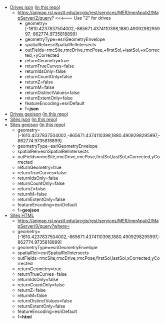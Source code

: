 - [Drives json](https://anmap.rsl.wustl.edu/arcgis/rest/services/MER/merApub2/MapServer/2/query?where=&text=&objectIds=&time=&geometry=%5B-1610.4237837504002%2C-865671.4374110398%2C1880.4909298295997%2C-862774.9735818899%5D&geometryType=esriGeometryEnvelope&inSR=&spatialRel=esriSpatialRelIntersects&relationParam=&outFields=rmcSite%2CrmcDrive%2CrmcPose%2C+firstSol%2C+lastSol%2C+xCorrected%2C+yCorrected&returnGeometry=true&returnTrueCurves=false&maxAllowableOffset=&geometryPrecision=&outSR=&having=&returnIdsOnly=false&returnCountOnly=false&orderByFields=&groupByFieldsForStatistics=&outStatistics=&returnZ=false&returnM=false&gdbVersion=&historicMoment=&returnDistinctValues=false&resultOffset=&resultRecordCount=&queryByDistance=&returnExtentOnly=false&datumTransformation=&parameterValues=&rangeValues=&quantizationParameters=&featureEncoding=esriDefault&f=json)  ([in this repo](https://github.com/jumpjack/VST-converter/blob/main/rover_location/drives.json))
   - https://anmap.rsl.wustl.edu/arcgis/rest/services/MER/merApub2/MapServer/2/query?   <<<--- Use "2" for drives
	 - geometry=[-1610.4237837504002,-865671.4374110398,1880.4909298295997,-862774.9735818899]
	 - geometryType=esriGeometryEnvelope
	 - spatialRel=esriSpatialRelIntersects
	 - outFields=rmcSite,rmcDrive,rmcPose,+firstSol,+lastSol,+xCorrected,+yCorrected
	 - returnGeometry=true
	 - returnTrueCurves=false
	 - returnIdsOnly=false
	 - returnCountOnly=false
	 - returnZ=false
	 - returnM=false
	 - returnDistinctValues=false
	 - returnExtentOnly=false
	 - featureEncoding=esriDefault
	 - f=**json**
- [Drives geojson](https://anmap.rsl.wustl.edu/arcgis/rest/services/MER/merApub2/MapServer/2/query?where=&text=&objectIds=&time=&geometry=%5B-1610.4237837504002%2C-865671.4374110398%2C1880.4909298295997%2C-862774.9735818899%5D&geometryType=esriGeometryEnvelope&inSR=&spatialRel=esriSpatialRelIntersects&relationParam=&outFields=rmcSite%2CrmcDrive%2CrmcPose%2C+firstSol%2C+lastSol%2C+xCorrected%2C+yCorrected&returnGeometry=true&returnTrueCurves=false&maxAllowableOffset=&geometryPrecision=&outSR=&having=&returnIdsOnly=false&returnCountOnly=false&orderByFields=&groupByFieldsForStatistics=&outStatistics=&returnZ=false&returnM=false&gdbVersion=&historicMoment=&returnDistinctValues=false&resultOffset=&resultRecordCount=&queryByDistance=&returnExtentOnly=false&datumTransformation=&parameterValues=&rangeValues=&quantizationParameters=&featureEncoding=esriDefault&f=geojson) ([in this repo](https://github.com/jumpjack/VST-converter/blob/main/rover_location/drives.geojson))
- [Sites json](https://anmap.rsl.wustl.edu/arcgis/rest/services/MER/merApub2/MapServer/0/query?where=&text=&objectIds=&time=&geometry=%5B-1610.4237837504002%2C-865671.4374110398%2C1880.4909298295997%2C-862774.9735818899%5D&geometryType=esriGeometryEnvelope&inSR=&spatialRel=esriSpatialRelIntersects&relationParam=&outFields=rmcSite%2CrmcDrive%2CrmcPose%2CfirstSol%2ClastSol%2CxCorrected%2CyCorrected&returnGeometry=true&returnTrueCurves=false&maxAllowableOffset=&geometryPrecision=&outSR=&having=&returnIdsOnly=false&returnCountOnly=false&orderByFields=&groupByFieldsForStatistics=&outStatistics=&returnZ=false&returnM=false&gdbVersion=&historicMoment=&returnDistinctValues=false&resultOffset=&resultRecordCount=&queryByDistance=&returnExtentOnly=false&datumTransformation=&parameterValues=&rangeValues=&quantizationParameters=&featureEncoding=esriDefault&f=json) ([in this repo](https://github.com/jumpjack/VST-converter/blob/main/rover_location/sites.json))
- [Sites geojson](https://anmap.rsl.wustl.edu/arcgis/rest/services/MER/merApub2/MapServer/0/query?where=&text=&objectIds=&time=&geometry=%5B-1610.4237837504002%2C-865671.4374110398%2C1880.4909298295997%2C-862774.9735818899%5D&geometryType=esriGeometryEnvelope&inSR=&spatialRel=esriSpatialRelIntersects&relationParam=&outFields=rmcSite%2CrmcDrive%2CrmcPose%2CfirstSol%2ClastSol%2CxCorrected%2CyCorrected&returnGeometry=true&returnTrueCurves=false&maxAllowableOffset=&geometryPrecision=&outSR=&having=&returnIdsOnly=false&returnCountOnly=false&orderByFields=&groupByFieldsForStatistics=&outStatistics=&returnZ=false&returnM=false&gdbVersion=&historicMoment=&returnDistinctValues=false&resultOffset=&resultRecordCount=&queryByDistance=&returnExtentOnly=false&datumTransformation=&parameterValues=&rangeValues=&quantizationParameters=&featureEncoding=esriDefault&f=geojson) ([in this repo](https://github.com/jumpjack/VST-converter/blob/main/rover_location/sites.geojson))
	 - geometry=[-1610.4237837504002,-865671.4374110398,1880.4909298295997,-862774.9735818899]
	 - geometryType=esriGeometryEnvelope
	 - spatialRel=esriSpatialRelIntersects
	 - outFields=rmcSite,rmcDrive,rmcPose,firstSol,lastSol,xCorrected,yCorrected
	 - returnGeometry=true
	 - returnTrueCurves=false
	 - returnIdsOnly=false
	 - returnCountOnly=false
	 - returnZ=false
	 - returnM=false
	 - returnExtentOnly=false
	 - featureEncoding=esriDefault
	 - f=**geojson**
- [Sites HTML](https://anmap.rsl.wustl.edu/arcgis/rest/services/MER/merApub2/MapServer/0/query?where=&text=&objectIds=&time=&geometry=%5B-1610.4237837504002%2C-865671.4374110398%2C1880.4909298295997%2C-862774.9735818899%5D&geometryType=esriGeometryEnvelope&inSR=&spatialRel=esriSpatialRelIntersects&relationParam=&outFields=rmcSite%2CrmcDrive%2CrmcPose%2CfirstSol%2ClastSol%2CxCorrected%2CyCorrected&returnGeometry=true&returnTrueCurves=false&maxAllowableOffset=&geometryPrecision=&outSR=&having=&returnIdsOnly=false&returnCountOnly=false&orderByFields=&groupByFieldsForStatistics=&outStatistics=&returnZ=false&returnM=false&gdbVersion=&historicMoment=&returnDistinctValues=false&resultOffset=&resultRecordCount=&queryByDistance=&returnExtentOnly=false&datumTransformation=&parameterValues=&rangeValues=&quantizationParameters=&featureEncoding=esriDefault&f=html)
    - https://anmap.rsl.wustl.edu/arcgis/rest/services/MER/merApub2/MapServer/0/query?where=
    - geometry=[-1610.4237837504002,-865671.4374110398,1880.4909298295997,-862774.9735818899]
    - geometryType=esriGeometryEnvelope
    - spatialRel=esriSpatialRelIntersects
    - outFields=rmcSite,rmcDrive,rmcPose,firstSol,lastSol,xCorrected,yCorrected
    - returnGeometry=true
    - returnTrueCurves=false
    - returnIdsOnly=false
    - returnCountOnly=false
    - returnZ=false
    - returnM=false
    - returnDistinctValues=false
    - returnExtentOnly=false
    - featureEncoding=esriDefault
    - f=**html**
    
